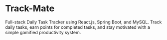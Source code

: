 # Track-Mate
Full-stack Daily Task Tracker using React.js, Spring Boot, and MySQL. Track daily tasks, earn points for completed tasks, and stay motivated with a simple gamified productivity system.
